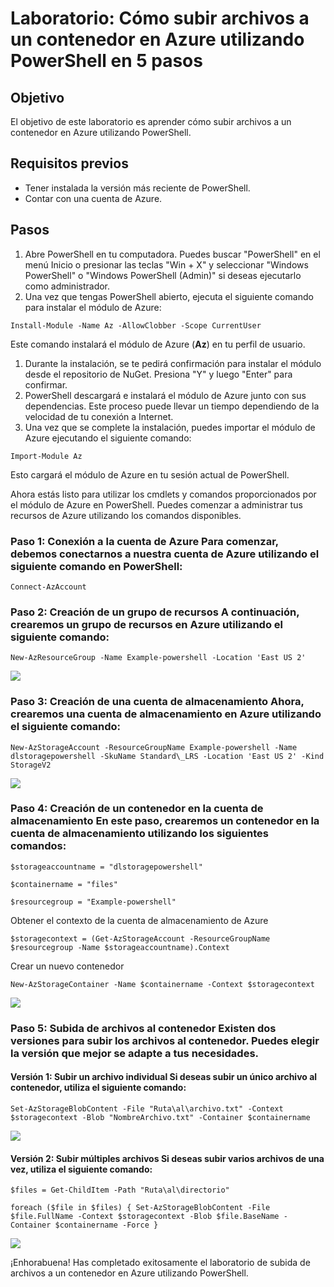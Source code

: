 ﻿# Laboratorio: Cómo subir archivos a un contenedor en Azure utilizando PowerShell en 5 pasos

## **Objetivo** 

El objetivo de este laboratorio es aprender cómo subir archivos a un contenedor en Azure utilizando PowerShell.

## **Requisitos previos**

- Tener instalada la versión más reciente de PowerShell.
- Contar con una cuenta de Azure.

## **Pasos**

1. Abre PowerShell en tu computadora. Puedes buscar "PowerShell" en el menú Inicio o presionar las teclas "Win + X" y seleccionar "Windows PowerShell" o "Windows PowerShell (Admin)" si deseas ejecutarlo como administrador.
1. Una vez que tengas PowerShell abierto, ejecuta el siguiente comando para instalar el módulo de Azure:

```Install-Module -Name Az -AllowClobber -Scope CurrentUser```

Este comando instalará el módulo de Azure (**Az**) en tu perfil de usuario.

1. Durante la instalación, se te pedirá confirmación para instalar el módulo desde el repositorio de NuGet. Presiona "Y" y luego "Enter" para confirmar.
1. PowerShell descargará e instalará el módulo de Azure junto con sus dependencias. Este proceso puede llevar un tiempo dependiendo de la velocidad de tu conexión a Internet.
1. Una vez que se complete la instalación, puedes importar el módulo de Azure ejecutando el siguiente comando:

```Import-Module Az```

Esto cargará el módulo de Azure en tu sesión actual de PowerShell.

Ahora estás listo para utilizar los cmdlets y comandos proporcionados por el módulo de Azure en PowerShell. Puedes comenzar a administrar tus recursos de Azure utilizando los comandos disponibles.

### **Paso 1: Conexión a la cuenta de Azure** Para comenzar, debemos conectarnos a nuestra cuenta de Azure utilizando el siguiente comando en PowerShell:

```Connect-AzAccount```

### **Paso 2: Creación de un grupo de recursos** A continuación, crearemos un grupo de recursos en Azure utilizando el siguiente comando:

```New-AzResourceGroup -Name Example-powershell -Location 'East US 2' ```

![](Images/Aspose.Words.95b7c4b1-67f1-4aad-a5e2-cd2687aa9ba5.001.png)

### **Paso 3: Creación de una cuenta de almacenamiento** Ahora, crearemos una cuenta de almacenamiento en Azure utilizando el siguiente comando:

```New-AzStorageAccount -ResourceGroupName Example-powershell -Name dlstoragepowershell -SkuName Standard\_LRS -Location 'East US 2' -Kind StorageV2 ```

![](Images/Aspose.Words.95b7c4b1-67f1-4aad-a5e2-cd2687aa9ba5.002.png)

### **Paso 4: Creación de un contenedor en la cuenta de almacenamiento** En este paso, crearemos un contenedor en la cuenta de almacenamiento utilizando los siguientes comandos:

``` $storageaccountname = "dlstoragepowershell" ```

``` $containername = "files" ```

``` $resourcegroup = "Example-powershell"  ```

Obtener el contexto de la cuenta de almacenamiento de Azure 

``` $storagecontext = (Get-AzStorageAccount -ResourceGroupName $resourcegroup -Name $storageaccountname).Context ```

Crear un nuevo contenedor 

``` New-AzStorageContainer -Name $containername -Context $storagecontext ```

![](Images/Aspose.Words.95b7c4b1-67f1-4aad-a5e2-cd2687aa9ba5.003.png)

### **Paso 5: Subida de archivos al contenedor** Existen dos versiones para subir los archivos al contenedor. Puedes elegir la versión que mejor se adapte a tus necesidades.

#### **Versión 1: Subir un archivo individual** Si deseas subir un único archivo al contenedor, utiliza el siguiente comando:

``` Set-AzStorageBlobContent -File "Ruta\al\archivo.txt" -Context $storagecontext -Blob "NombreArchivo.txt" -Container $containername ```

![](Images/Aspose.Words.95b7c4b1-67f1-4aad-a5e2-cd2687aa9ba5.004.png)

#### **Versión 2: Subir múltiples archivos** Si deseas subir varios archivos de una vez, utiliza el siguiente comando:

``` $files = Get-ChildItem -Path "Ruta\al\directorio" ```

``` foreach ($file in $files) { Set-AzStorageBlobContent -File $file.FullName -Context $storagecontext -Blob $file.BaseName -Container $containername -Force } ```

![](Images/Aspose.Words.95b7c4b1-67f1-4aad-a5e2-cd2687aa9ba5.005.png) 

¡Enhorabuena! Has completado exitosamente el laboratorio de subida de archivos a un contenedor en Azure utilizando PowerShell.


